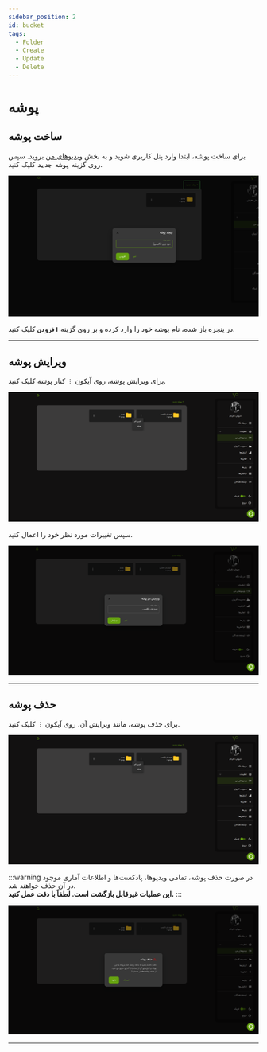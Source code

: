 ```yaml
---
sidebar_position: 2
id: bucket
tags:
  - Folder
  - Create
  - Update
  - Delete
---
```


# پوشه

## ساخت پوشه

برای ساخت پوشه، ابتدا وارد پنل کاربری شوید و به بخش [ویدیوهای من][] بروید. سپس روی گزینه **`پوشه جدید`** کلیک کنید.

![ساخت پوشه](./img/1.png)

در پنجره باز شده، نام پوشه خود را وارد کرده و بر روی گزینه **`افزودن`** کلیک کنید.

---

## ویرایش پوشه

برای ویرایش پوشه، روی آیکون `︙` کنار پوشه کلیک کنید.

![ویرایش پوشه](./img/2.png)

سپس تغییرات مورد نظر خود را اعمال کنید.

![تغییرات پوشه](./img/3.png)

---

## حذف پوشه

برای حذف پوشه، مانند ویرایش آن، روی آیکون `︙` کلیک کنید.

![حذف پوشه](./img/2.png)

:::warning
در صورت حذف پوشه، تمامی ویدیوها، پادکست‌ها و اطلاعات آماری موجود در آن حذف خواهند شد.  
**این عملیات غیرقابل بازگشت است. لطفاً با دقت عمل کنید.**
:::

![هشدار حذف](./img/4.png)

---

[ویدیوهای من]: https://vidprotect.ir/panel/videos
